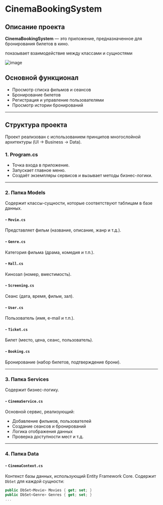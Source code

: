 # CinemaBookingSystem

## Описание проекта

**CinemaBookingSystem** — это приложение, предназначенное для бронирования билетов в кино.

показывает взаимодействие между классами и сущностями

![image](https://github.com/user-attachments/assets/a3403d24-863e-4639-ac9a-630aecf150e7)

## Основной функционал

- Просмотр списка фильмов и сеансов
- Бронирование билетов
- Регистрация и управление пользователями
- Просмотр истории бронирований

---

## Структура проекта

Проект реализован с использованием принципов многослойной архитектуры (UI → Business → Data).

### 1. **Program.cs**
- Точка входа в приложение.
- Запускает главное меню.
- Создаёт экземпляры сервисов и вызывает методы бизнес-логики.

---

### 2. **Папка Models**  
Содержит классы-сущности, которые соответствуют таблицам в базе данных.

#### - `Movie.cs`
Представляет фильм (название, описание, жанр и т.д.).

#### - `Genre.cs`
Категория фильма (драма, комедия и т.п.).

#### - `Hall.cs`
Кинозал (номер, вместимость).

#### - `Screening.cs`
Сеанс (дата, время, фильм, зал).

#### - `User.cs`
Пользователь (имя, e-mail и т.п.).

#### - `Ticket.cs`
Билет (место, цена, сеанс, пользователь).

#### - `Booking.cs`
Бронирование (набор билетов, подтверждение брони).

---

### 3. **Папка Services**

Содержит бизнес-логику.

#### - `CinemaService.cs`
Основной сервис, реализующий:
- Добавление фильмов, пользователей
- Создание сеансов и бронирований
- Логика отображения данных
- Проверка доступности мест и т.д.

---

### 4. **Папка Data**

#### - `CinemaContext.cs`
Контекст базы данных, использующий Entity Framework Core.
Содержит `DbSet` для каждой сущности:
```csharp
public DbSet<Movie> Movies { get; set; }
public DbSet<Genre> Genres { get; set; }
...








